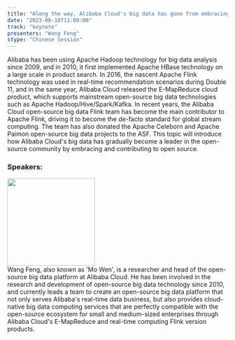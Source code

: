 ```yaml
---
title: "Along the way, Alibaba Cloud's big data has gone from embracing open source to leading the open-source community."
date: "2023-08-18T11:00:00" 
track: "keynote"
presenters: "Wang Feng"
stype: "Chinese Session"
---
```

Alibaba has been using Apache Hadoop technology for big data analysis since 2009, and in 2010, it first implemented Apache HBase technology on a large scale in product search. In 2016, the nascent Apache Flink technology was used in real-time recommendation scenarios during Double 11, and in the same year, Alibaba Cloud released the E-MapReduce cloud product, which supports mainstream open-source big data technologies such as Apache Hadoop/Hive/Spark/Kafka. In recent years, the Alibaba Cloud open-source big data Flink team has become the main contributor to Apache Flink, driving it to become the de-facto standard for global stream computing. The team has also donated the Apache Celeborn and Apache Paimon open-source big data projects to the ASF. This topic will introduce how Alibaba Cloud's big data has gradually become a leader in the open-source community by embracing and contributing to open source.

 ### Speakers: 
 <img src="https://img.bagevent.com/resource/20230731/2336537161016.jpg" width="200" /><br> Wang Feng, also known as 'Mo Wen', is a researcher and head of the open-source big data platform at Alibaba Cloud. He has been involved in the research and development of open-source big data technology since 2010, and currently leads a team to create an open-source big data platform that not only serves Alibaba's real-time data business, but also provides cloud-native big data computing services that are perfectly compatible with the open-source ecosystem for small and medium-sized enterprises through Alibaba Cloud's E-MapReduce and real-time computing Flink version products.
 <br><br>